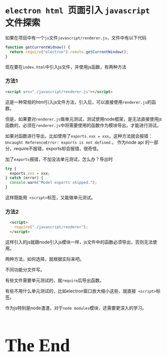 # `electron html `页面引入 `javascript `文件探索

如果在项目中有一个`js`文件`javascript/renderer.js`，文件中有以下代码

```javascript
function getCurrentWidnow() {
  return require("electron").remote.getCurrentWindow();
}
```

现在要在`index.html`中引入js文件，并使用js函数，有两种方法

### 方法1

```html
<script src="./javascript/renderer.js"></script>
```

这是一种常规的html引入js文件方法，引入后，可以直接使用`renderer.js`的函数。

但是，如果要对`renderer.js`做单元测试，测试使用node框架，是无法直接使用js函数的，必须在`renderer.js`中将需要使用的函数作为模块导出，才能进行测试。

如果对函数进行导出，比如使用了`exports.xxx = xxx`，这种方法就会报错：`Uncaught ReferenceError: exports is not defined` 。 作为node api 的一部分，require不报错，exports却会报错，很奇怪。

加了`exports`报错，不加没法单元测试，怎么办？导出时

```javascript
try {
  exports.xxx = xxx;
} catch (error) {
  console.warn("Model exports skipped.");
}
```

这样既能用` <script>`标签，又能做单元测试。

### 方法2

```html
  <script>
    require("./javascript/renderer");
  </script>
```

这样引入的js就跟node引入js模块一样，js文件中的函数必须导出，否则无法使用。



两种方法，如何选择，就根据实际来吧。

不同功能分文件写。

有些文件需要单元测试的，就`require`后导出函数。

有些不用什么单元测试的，比如electron窗口放大缩小这些，就直接` <script>`标签。

作为js特别是node渣渣，对于`node modules`模块，还需要更深入的学习。

<h1 title="干啥啥不行，这活整的还行吧？" style="font-family: 'Kunstler Script','Palace Script MT','Brush Script MT';font-size: 4em;font-weight: bolder;">The End</h1>
